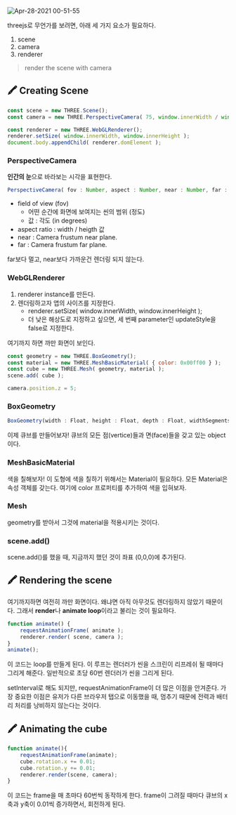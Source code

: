 ![Apr-28-2021 00-51-55](https://user-images.githubusercontent.com/43772082/116273248-9165f300-a7bc-11eb-8abf-ede4c0e34452.gif)


threejs로 무언가를 보려면, 아래 세 가지 요소가 필요하다.

1. scene
2. camera
3. renderer

> render the scene with camera


## 🖍 Creating Scene

```javascript
const scene = new THREE.Scene();
const camera = new THREE.PerspectiveCamera( 75, window.innerWidth / window.innerHeight, 0.1, 1000 );

const renderer = new THREE.WebGLRenderer();
renderer.setSize( window.innerWidth, window.innerHeight );
document.body.appendChild( renderer.domElement );

```

### PerspectiveCamera

**인간의 눈**으로 바라보는 시각을 표현한다.
```javascript
PerspectiveCamera( fov : Number, aspect : Number, near : Number, far : Number )

```
- field of view (fov)
    - 어떤 순간에 화면에 보여지는 씬의 범위 (정도)
    - 값 : 각도 (in degrees)
- aspect ratio : width / heigth 값
- near : Camera frustum near plane.
- far : Camera frustum far plane.

far보다 멀고, near보다 가까운건 렌더링 되지 않는다.

### WebGLRenderer

1. renderer instance를 만든다.
2. 렌더링하고자 앱의 사이즈를 지정한다.
    - renderer.setSize( window.innerWidth, window.innerHeight );
    - 더 낮은 해상도로 지정하고 싶으면, 세 번째 parameter인 updateStyle을 false로 지정한다.


여기까지 하면 까만 화면이 보인다.

```javascript
const geometry = new THREE.BoxGeometry();
const material = new THREE.MeshBasicMaterial( { color: 0x00ff00 } );
const cube = new THREE.Mesh( geometry, material );
scene.add( cube );

camera.position.z = 5;

```

### BoxGeometry

```javascript
BoxGeometry(width : Float, height : Float, depth : Float, widthSegments : Integer, heightSegments : Integer, depthSegments : Integer)
```
이제 큐브를 만들어보자!
큐브의 모든 점(vertice)들과 면(face)들을 갖고 있는 object이다.


### MeshBasicMaterial

색을 칠해보자!
이 도형에 색을 칠하기 위해서는 Material이 필요하다. 
모든 Material은 속성 객체를 갖는다.
여기에 color 프로퍼티를 추가하여 색을 입혀보자.


### Mesh

geometry를 받아서 그것에 material을 적용시키는 것이다.

### scene.add()

scene.add()를 했을 때, 지금까지 했던 것이 좌표 (0,0,0)에 추가된다.



## 🖍 Rendering the scene


여기까지하면 여전히 까만 화면이다.
왜냐면 아직 아무것도 렌더링하지 않았기 때문이다. 
그래서 **render**나 **animate loop**이라고 불리는 것이 필요하다.

```javascript
function animate() {
	requestAnimationFrame( animate );
	renderer.render( scene, camera );
}
animate();
```

이 코드는 loop를 만들게 된다. 이 루프는 렌더러가 씬을 스크린이 리프레쉬 될 때마다 그리게 해준다. 일반적으로 초당 60번 렌더러가 씬을 그리게 된다.

setInterval로 해도 되지만, requestAnimationFrame이 더 많은 이점을 안겨준다. 가장 중요한 이점은 유저가 다른 브라우저 탭으로 이동했을 때, 멈추기 때문에 전력과 배터리 처리를 낭비하지 않는다는 것이다.

## 🖍 Animating the cube

```javascript
function animate(){
    requestAnimationFrame(animate);
    cube.rotation.x += 0.01;
    cube.rotation.y += 0.01;
    renderer.render(scene, camera);
}
```

이 코드는 frame을 매 초마다 60번씩 동작하게 한다.
frame이 그려질 때마다 큐브의 x축과 y축이 0.01씩 증가하면서, 회전하게 된다. 
